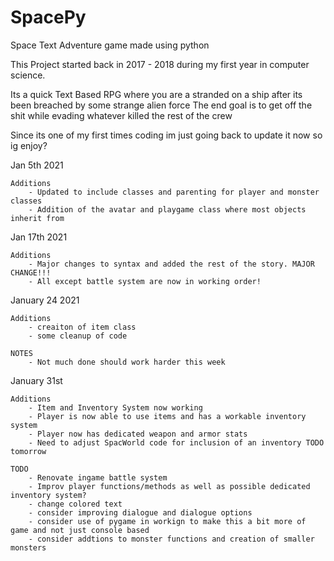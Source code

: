 # SpacePy
Space Text Adventure game made using python

This Project started back in 2017 - 2018 during my first year in computer science.

Its a quick Text Based RPG where you are a stranded on a ship after its been breached by some strange alien force
The end goal is to get off the shit while evading whatever killed the rest of the crew 

Since its one of my first times coding im just going back to update it now so ig enjoy?

Jan 5th 2021 

    Additions
        - Updated to include classes and parenting for player and monster classes
        - Addition of the avatar and playgame class where most objects inherit from 

Jan 17th 2021 

    Additions
        - Major changes to syntax and added the rest of the story. MAJOR CHANGE!!!
        - All except battle system are now in working order!
        
January 24 2021

    Additions
        - creaiton of item class
        - some cleanup of code
    
    NOTES
        - Not much done should work harder this week

January 31st

    Additions
        - Item and Inventory System now working
        - Player is now able to use items and has a workable inventory system
        - Player now has dedicated weapon and armor stats
        - Need to adjust SpacWorld code for inclusion of an inventory TODO tomorrow 

    TODO
        - Renovate ingame battle system
        - Improv player functions/methods as well as possible dedicated inventory system?
        - change colored text 
        - consider improving dialogue and dialogue options
        - consider use of pygame in workign to make this a bit more of game and not just console based 
        - consider addtions to monster functions and creation of smaller monsters
